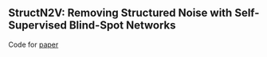 ## StructN2V: Removing Structured Noise with Self-Supervised Blind-Spot Networks

Code for [paper](https://github.com/mpicbg-csbd/structured_N2V_paper)